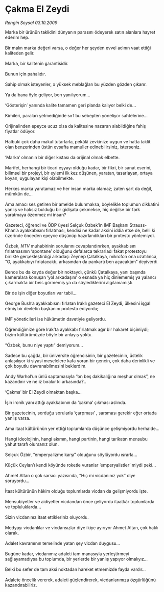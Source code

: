 # Çakma El Zeydi

*Rengin Soysal 03.10.2009*

<div class="taraf_structure_2col_1zq">
<div class="margen_n">



 <p>Marka bir ürünün taklidini dünyanın parasını ödeyerek satın alanlara hayret ederim hep. <br/><br/>Bir malın marka değeri varsa, o değer her şeyden evvel adının vaat ettiği kaliteden gelir. <br/><br/>Marka, bir kalitenin garantisidir. <br/><br/>Bunun için pahalıdır. <br/><br/>Sahip olmak isteyenler, o yüksek meblağları bu yüzden gözden çıkarır. <br/><br/>Ya da bana öyle geliyor, ben yanılıyorum... <br/><br/>‘Gösterişin’ yanında kalite tamamen geri planda kalıyor belki de... <br/><br/>Kimileri, paraları yetmediğinde sırf bu sebepten yöneliyor sahtelerine... <br/><br/>Orijinalinden epeyce ucuz olsa da kalitesine nazaran alabildiğine fahiş fiyatlar ödüyor. <br/><br/>Halbuki çok daha makul tutarlarla, pekâlâ zevkinize uygun ve hatta taklit olan benzerinden üstün evsafta mamuller edinebilirsiniz, isterseniz. <br/><br/>‘Marka’ olmanın bir diğer kıstası da orijinal olmak elbette. <br/><br/>Marifet, herhangi bir ticari eşyayı olduğu kadar, bir fikri, bir sanat eserini, bilimsel bir projeyi, bir eylemi ilk kez düşünen, yaratan, tasarlayan, ortaya koyan, uygulayan kişi olabilmekte. <br/><br/>Herkes marka yaratamaz ve her insan marka olamaz; zaten şart da değil, mümkün de... <br/><br/>Ama amacı ses getiren bir amelde bulunmaksa, böylelikle toplumun dikkatini yanlış ve haksız bulduğu bir gidişata çekmekse, hiç değilse bir fark yaratmaya özenmez mi insan? <br/><br/>Gazeteci, öğrenci ve ÖDP üyesi Selçuk Özbek’in IMF Başkanı Strauss-Khan’a ayakkabısını fırlatması, kendisi ne kadar aksini iddia etse de, belli ki üzerinde önceden epeyce düşünüp hazırlandıkları bir protesto yöntemiydi. <br/><br/>Özbek, <i>NTV</i> muhabirinin sorularını cevaplandırırken, ayakkabısını fırlatmasının ‘spontane’ olduğunu defalarca tekrarladı fakat protestoyu birlikte gerçekleştirdiği arkadaşı Zeynep Çatalkaya, mikrofon ona uzatılınca, “O, ayakkabıyı fırlatacaktı, arkasından da pankartı ben açacaktım” deyiverdi. <br/><br/>Bence bu da kayda değer bir noktaydı, çünkü Çatalkaya, yanı başında kameralara konuşan ‘yol arkadaşını’ o esnada ya hiç dinlememiş ya yalancı çıkarmakta bir beis görmemiş ya da söylediklerini algılamamıştı. <br/><br/>Bir de işin diğer boyutları var tabii... <br/><br/>George Bush’a ayakkabısını fırlatan Iraklı gazeteci El Zeydi, ülkesini işgal etmiş bir devletin başkanını protesto ediyordu; <br/><br/>IMF yöneticileri ise hükümetin davetiyle geliyordu. <br/><br/>Öğrendiğimize göre Irak’ta ayakkabı fırlatmak ağır bir hakaret biçimiydi; bizim kültürümüzde böyle bir anlayış yoktu. <br/><br/>“Özbek, bunu niye yaptı” demiyorum... <br/><br/>Sadece bu çağda, bir üniversite öğrencisinin, bir gazetecinin, üstelik anlaşılıyor ki siyasi meselelere kafa yoran bir gencin, çok daha derinlikli ve çok boyutlu davranabilmesini beklerdim. <br/><br/>Andy Warhol’un ünlü saptamasıyla “on beş dakikalığına meşhur olmak”, ne kazandırır ve ne iz bırakır ki arkasında?.. <br/><br/>‘Çakma’ bir El Zeydi olmaktan başka... <br/><br/>İşin ironik yanı attığı ayakkabının da ‘çakma’ çıkması aslında. <br/><br/>Bir gazetecinin, sorduğu sorularla ‘çarpması’ , sarsması gerekir eğer ortada yanlış varsa. <br/><br/>Ama itaat kültürünün yer ettiği toplumlarda düşünce gelişmiyordu herhalde... <br/><br/>Hangi ideolojinin, hangi akımın, hangi partinin, hangi tarikatın mensubu yahut tarafı olursanız olun. <br/><br/>Selçuk Özbir, “emperyalizme karşı” olduğunu söylüyordu ısrarla... <br/><br/>Küçük Ceylan’ı kendi köyünde roketle vuranlar ‘emperyalistler’ miydi peki... <br/><br/>Ahmet Altan o çok sarsıcı yazısında, “Hiç mi vicdanınız yok” diye soruyordu... <br/><br/>İtaat kültürünün hâkim olduğu toplumlarda vicdan da gelişmiyordu işte. <br/><br/>Mensubiyetler ve aidiyetler vicdandan önce geliyordu itaatkâr toplumlarda ve topluluklarda... <br/><br/>Sizin vicdanınız itaat ettikleriniz oluyordu. <br/><br/>Medyayı vicdanlılar ve vicdansızlar diye ikiye ayırıyor Ahmet Altan, çok haklı olarak. <br/><br/>Adalet kavramının temelinde yatan şey vicdan duygusu... <br/><br/>Bugüne kadar, vicdanımız adaleti tam manasıyla yerleştirmeyi sağlayamadıysa bu toplumda, bir yerlerde bir yanlış yapıyor olmalıyız... <br/><br/>Belki bu sefer de tam aksi noktadan hareket etmemizde fayda vardır... <br/><br/>Adalete öncelik vererek, adaleti güçlendirerek, vicdanlarımıza özgürlüğünü kazandırabiliriz.</p>
<br/>
<br/>
<br/>



<br/>


<div id="taraf_not">
</div>

</div>


</div>
